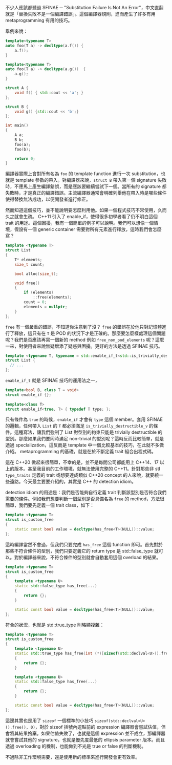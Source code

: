 不少人應該都聽過 SFINAE ─ "Substitution Failure Is Not An Error"，中文直翻就是「替換失敗不是一個編譯錯誤」。這個編譯器規則，進而產生了許多有用 metaprogramming 有用的技巧。

舉例來說：

```cpp
template<typename T>
auto foo(T a) -> decltype(a.f()) {
    a.f();
}

template<typename T>
auto foo(T a) -> decltype(a.g())  {
    a.g();
}

struct A {
    void f() { std::cout << 'a'; }
};

struct B {
    void g() {std::cout << 'b';}
};

int main()
{
    A a;
    B b;
    foo(a);
    foo(b);

    return 0;
}
```

編譯器實際上會對所有名為 `foo` 的 template function 進行一次 substitution，也就是 template 參數的帶入。對編譯器來說，`struct B` 帶入第一個 signature 失敗時，不應馬上產生編譯錯誤，而是應該要繼續嘗試下一個。當所有的 signature 都失敗時，才是真正的編譯錯誤。主流編譯器通常會明確列舉他在帶入時是哪些條件使得替換無法成功，以便開發者進行修正。

然而知道這個技巧，並不能說明要怎麼利用他。如果一個程式技巧不常使用，久而久之就會生疏。 C++11 引入了 enable_if，使得很多初學者看了仍不明白這個 trait 的用途。這個困擾，我有一個簡單的例子可以說明。我們可以想像一個情境，假設有一個 generic container 需要對所有元素進行釋放，這時我們會怎麼寫？

```cpp
template <typename T>
struct List
{
    T* elements;
    size_t count;

    bool alloc(size_t);

    void free()
    {
        if (elements)
            ::free(elements);
        count = 0;
        elements = nullptr;
    }
};
```

`free` 有一個嚴重的錯誤，不知道你注意到了沒？ `free` 的錯誤在於他只對記憶體進行了釋放，這只有在 `T` 是 POD 的狀況下才是正確的。那麼要怎麼樣處理這個問題呢？我們是否應該再寫一個新的 method 例如 `free_non_pod_elements` 呢？這麼一來，對使用者來說無疑增添了疑惑與困擾。更好的方法是透過 SFINAE 技巧。

```cpp
template <typename T, typename = std::enable_if_t<std::is_trivially_destructible_v<T>>>
struct List {
  // ...
};
```

`enable_if_t` 就是 SFINAE 技巧的運用法之一，

```cpp
template<bool B, class T = void>
struct enable_if {};
 
template<class T>
struct enable_if<true, T> { typedef T type; };
```

只有條件為 `true` 的時候，`enable_if` 才會有 `type` 這個 member。套用 SFINAE 的邏輯，任何帶入 `List` 的 `T` 都必須滿足 `is_trivially_destructible_v` 的條件。這種寫法，讓我們強制了 List 對型別的約束只能是 trivially destructible 的型別。那麼如果我們要同時滿足 non-trivial 的型別呢？這時反而比較簡單，就是透過 specialization，這反而是 template 中一個比較基本的技巧，在此就不多做介紹。 metaprogramming 的基礎，就是在於不斷定義 trait 組合出程式碼。

這在 C++20 做起來很簡單，不幸的是，並不是每間公司都能用上 C++14、17 以上的版本。甚至我目前的工作環境，就無法使用完整的 C++11。針對那些非 stl `type_traits` 定義的 trait 或想要達成類似 C++20 concept 的人來說，就要繞一些遠路。今天最主要要介紹的，其實是 C++ 的 detection idiom。

detection idiom 的用途是：我們是否能夠自行定義 trait 判斷該型別是否符合我們需要的條件。例如我們想要判斷一個型別是否具備名為 `free` 的 method，方法很簡單，我們要先定義一個 trait class，如下：

```cpp
template <typename T>
struct is_custom_free
{
    static const bool value = decltype(has_free<T>(NULL))::value;
};
```

這時編譯當然不會過，但我們只要完成 `has_free` 這個 function 即可。首先對於那些不符合條件的型別，我們只要定義它的 return type 是 std::false_type 就可以。對於編譯器來說，不符合條件的型別就會自動套用這個 overload 的結果。

```cpp
template <typename T>
struct is_custom_free
{
    template <typename U>
    static std::false_type has_free(...)
    {
        return {};
    }

    static const bool value = decltype(has_free<T>(NULL))::value;
};
```

符合的狀況，也就是 std::true_type 則略顯複雜：

```cpp
template <typename T>
struct is_custom_free
{
    template <typename U>
    static std::true_type has_free(int (*)[sizeof(std::declval<U>().free(), 0)])
    {
        return {};
    }

    template <typename U>
    static std::false_type has_free(...)
    {
        return {};
    }

    static const bool value = decltype(has_free<T>(NULL))::value;
};
```

這邊其實也是用了 `sizeof` 一個標準的小技巧 `sizeof(std::declval<U>().free(), 0)`，對於 sizeof 括號內逗點前的 expression 編譯器會嘗試估值，但會將其結果捨棄。如果估值失敗了，也就是這個 expression 並不成立，那編譯器就會嘗試其他的 signature，也就是優先度最低的 ellipsis parameter 版本。而且透過 overloading 的機制，也能做到不光是 true or false 的判斷機制。

不過除非工作環境需要，還是使用新的標準來進行開發會更有效率。
